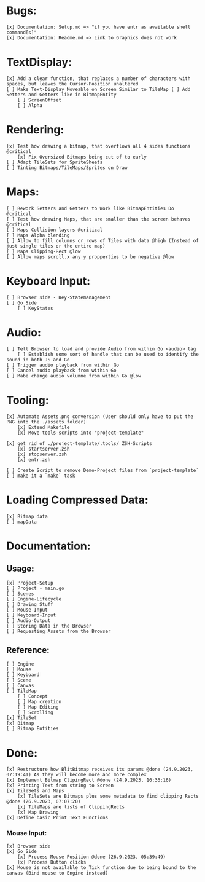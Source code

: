 Bugs:
================================================================================
    [x] Documentation: Setup.md => "if you have entr as available shell command[s]"
    [x] Documentation: Readme.md => Link to Graphics does not work

TextDisplay:
================================================================================
    [x] Add a clear function, that replaces a number of characters with spaces, but leaves the Cursor-Position unaltered
    [ ] Make Text-Display Moveable on Screen Similar to TileMap [ ] Add Setters and Getters like in BitmapEntity
        [ ] ScreenOffset 
        [ ] Alpha

Rendering:
================================================================================
    [x] Test how drawing a bitmap, that overflows all 4 sides functions @critical 
        [x] Fix Oversized Bitmaps being cut of to early
    [ ] Adapt TileSets for SpriteSheets
    [ ] Tinting Bitmaps/TileMaps/Sprites on Draw


Maps:
================================================================================
    [ ] Rework Setters and Getters to Work like BitmapEntities Do @critical
    [ ] Test how drawing Maps, that are smaller than the screen behaves @critical
    [ ] Maps Collision layers @critical
    [ ] Maps Alpha blending
    [ ] Allow to fill columns or rows of Tiles with data @high (Instead of just single tiles or the entire map)
    [ ] Maps Clipping-Rect @low
    [ ] Allow maps scroll.x any y propperties to be negative @low


Keyboard Input:
================================================================================
    [ ] Browser side - Key-Statemanagement
    [ ] Go Side
        [ ] KeyStates


Audio:
================================================================================
    [ ] Tell Browser to load and provide Audio from within Go <audio> tag
        [ ] Establish some sort of handle that can be used to identify the sound in both JS and Go
    [ ] Trigger audio playback from within Go
    [ ] Cancel audio playback from within Go
    [ ] Mabe change audio volumne from within Go @low 


Tooling:
================================================================================
    [x] Automate Assets.png conversion (User should only have to put the PNG into the ./assets folder)
        [x] Extend Makefile
        [x] Move tools-scripts into "project-template"

    [x] get rid of ./project-template/.tools/ ZSH-Scripts
        [x] startserver.zsh 
        [x] stopserver.zsh 
        [x] entr.zsh

    [ ] Create Script to remove Demo-Project files from `project-template`
    [ ] make it a `make` task


Loading Compressed Data:
================================================================================
    [x] Bitmap data
    [ ] mapData


Documentation:
================================================================================

## Usage:
    [x] Project-Setup 
    [ ] Project - main.go
    [ ] Scenes
    [ ] Engine-Lifecycle
    [ ] Drawing Stuff
    [ ] Mouse-Input
    [ ] Keyboard-Input
    [ ] Audio-Output
    [ ] Storing Data in the Browser
    [ ] Requesting Assets from the Browser
    
## Reference:
    [ ] Engine
    [ ] Mouse
    [ ] Keyboard
    [ ] Scene
    [ ] Canvas
    [ ] TileMap
        [ ] Concept
        [ ] Map creation
        [ ] Map Editing
        [ ] Scrolling
    [x] TileSet 
    [x] Bitmap
    [ ] Bitmap Entities

Done:
================================================================================
    [x] Restructure how BlitBitmap receives its params @done (24.9.2023, 07:19:41) As they will become more and more complex
    [x] Implement Bitmap ClipingRect @done (24.9.2023, 16:36:16)
    [x] Printing Text from string to Screen 
    [x] TileSets and Maps
        [x] TileSets are Bitmaps plus some metadata to find clipping Rects @done (26.9.2023, 07:07:20)
        [x] TileMaps are lists of ClippingRects
        [x] Map Drawing
    [x] Define basic Print Text Functions

### Mouse Input:
    [x] Browser side
    [x] Go Side
        [x] Process Mouse Position @done (26.9.2023, 05:39:49)
        [x] Process Button clicks
    [x] Mouse is not available to Tick function due to being bound to the canvas (Bind mouse to Engine instead)
